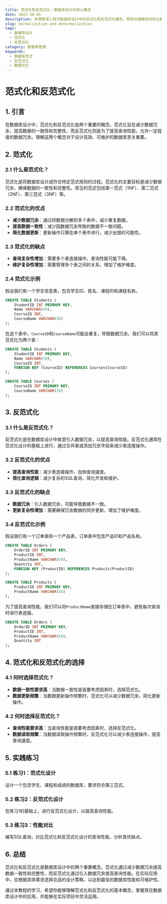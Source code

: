 ```yaml
---
title: 范式化和反范式化：数据库设计的核心概念
date: 2023-10-05
description: 本课程深入探讨数据库设计中的范式化和反范式化概念，帮助你理解如何优化数据存储和查询性能。
slug: normalization-and-denormalization
tags:
  - 数据库设计
  - 范式化
  - 反范式化
category: 数据库管理
keywords:
  - 数据库范式
  - 反范式化
  - 数据优化
---
```


# 范式化和反范式化

## 1. 引言

在数据库设计中，范式化和反范式化是两个重要的概念。范式化旨在减少数据冗余，提高数据的一致性和完整性，而反范式化则是为了提高查询性能，允许一定程度的数据冗余。理解这两个概念对于设计高效、可维护的数据库至关重要。

## 2. 范式化

### 2.1 什么是范式化？

范式化是将数据库设计成符合特定范式规则的过程。范式化的主要目标是减少数据冗余，确保数据的一致性和完整性。常见的范式包括第一范式（1NF）、第二范式（2NF）、第三范式（3NF）等。

### 2.2 范式化的优点

- **减少数据冗余**：通过将数据分解到多个表中，减少重复数据。
- **提高数据一致性**：减少因数据冗余导致的数据不一致问题。
- **简化数据更新**：更新操作只需在单个表中进行，减少出错的可能性。

### 2.3 范式化的缺点

- **查询复杂性增加**：需要多个表连接操作，查询性能可能下降。
- **维护复杂性增加**：需要管理多个表之间的关系，增加了维护难度。

### 2.4 范式化示例

假设我们有一个学生信息表，包含学生ID、姓名、课程ID和课程名称。

```sql
CREATE TABLE Students (
    StudentID INT PRIMARY KEY,
    Name VARCHAR(50),
    CourseID INT,
    CourseName VARCHAR(50)
);
```

在这个表中，`CourseID`和`CourseName`可能会重复，导致数据冗余。我们可以将其范式化为两个表：

```sql
CREATE TABLE Students (
    StudentID INT PRIMARY KEY,
    Name VARCHAR(50),
    CourseID INT,
    FOREIGN KEY (CourseID) REFERENCES Courses(CourseID)
);

CREATE TABLE Courses (
    CourseID INT PRIMARY KEY,
    CourseName VARCHAR(50)
);
```

## 3. 反范式化

### 3.1 什么是反范式化？

反范式化是在数据库设计中故意引入数据冗余，以提高查询性能。反范式化通常在范式化设计的基础上进行，通过合并表或添加冗余字段来减少表连接操作。

### 3.2 反范式化的优点

- **提高查询性能**：减少表连接操作，加快查询速度。
- **简化查询逻辑**：减少复杂的SQL查询，简化开发和维护。

### 3.3 反范式化的缺点

- **数据冗余**：引入数据冗余，可能导致数据不一致。
- **更新复杂性增加**：需要确保冗余数据的同步更新，增加了维护难度。

### 3.4 反范式化示例

假设我们有一个订单表和一个产品表，订单表中包含产品ID和产品名称。

```sql
CREATE TABLE Orders (
    OrderID INT PRIMARY KEY,
    ProductID INT,
    ProductName VARCHAR(50),
    Quantity INT,
    FOREIGN KEY (ProductID) REFERENCES Products(ProductID)
);

CREATE TABLE Products (
    ProductID INT PRIMARY KEY,
    ProductName VARCHAR(50)
);
```

为了提高查询性能，我们可以将`ProductName`直接存储在订单表中，避免每次查询时进行表连接。

```sql
CREATE TABLE Orders (
    OrderID INT PRIMARY KEY,
    ProductID INT,
    ProductName VARCHAR(50),
    Quantity INT
);
```

## 4. 范式化和反范式化的选择

### 4.1 何时选择范式化？

- **数据一致性要求高**：当数据一致性是首要考虑因素时，选择范式化。
- **数据更新频繁**：当数据更新操作频繁时，范式化可以减少数据冗余，简化更新操作。

### 4.2 何时选择反范式化？

- **查询性能要求高**：当查询性能是首要考虑因素时，选择反范式化。
- **数据读取频繁**：当数据读取操作频繁时，反范式化可以减少表连接操作，提高查询速度。

## 5. 实践练习

### 5.1 练习1：范式化设计

设计一个包含学生、课程和成绩的数据库，要求符合第三范式。

### 5.2 练习2：反范式化设计

在练习1的基础上，进行反范式化设计，以提高查询性能。

### 5.3 练习3：性能对比

编写SQL查询，对比范式化和反范式化设计的查询性能，分析其优缺点。

## 6. 总结

范式化和反范式化是数据库设计中的两个重要概念。范式化通过减少数据冗余提高数据一致性和完整性，而反范式化通过引入数据冗余提高查询性能。在实际应用中，应根据具体需求选择合适的设计策略，以达到最佳的数据库性能和可维护性。

通过本教程的学习，希望你能够理解范式化和反范式化的基本概念，掌握其在数据库设计中的应用，并能够在实际项目中灵活运用。